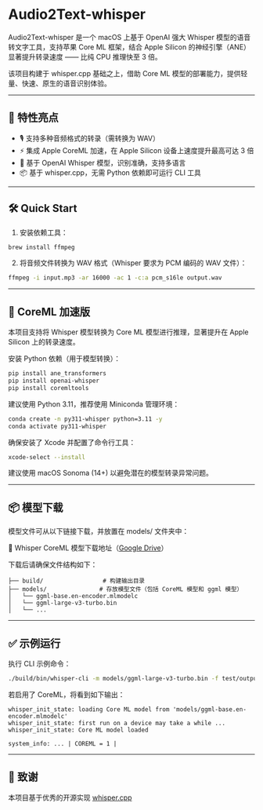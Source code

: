 # Audio2Text-whisper

Audio2Text-whisper 是一个 macOS 上基于 OpenAI 强大 Whisper 模型的语音转文字工具，支持苹果 Core ML 框架，结合 Apple Silicon 的神经引擎（ANE）显著提升转录速度 —— 比纯 CPU 推理快至 3 倍。

该项目构建于 whisper.cpp 基础之上，借助 Core ML 模型的部署能力，提供轻量、快速、原生的语音识别体验。

---

## 🚀 特性亮点

- 🎙️ 支持多种音频格式的转录（需转换为 WAV）
- ⚡ 集成 Apple CoreML 加速，在 Apple Silicon 设备上速度提升最高可达 3 倍
- 🤖 基于 OpenAI Whisper 模型，识别准确，支持多语言
- 📦 基于 whisper.cpp，无需 Python 依赖即可运行 CLI 工具

---

## 🛠 Quick Start

1. 安装依赖工具：

```bash
brew install ffmpeg
```

2. 将音频文件转换为 WAV 格式（Whisper 要求为 PCM 编码的 WAV 文件）：

```bash
ffmpeg -i input.mp3 -ar 16000 -ac 1 -c:a pcm_s16le output.wav
```

---

## 🧠 CoreML 加速版

本项目支持将 Whisper 模型转换为 Core ML 模型进行推理，显著提升在 Apple Silicon 上的转录速度。

安装 Python 依赖（用于模型转换）：

```bash
pip install ane_transformers
pip install openai-whisper
pip install coremltools
```

建议使用 Python 3.11，推荐使用 Miniconda 管理环境：

```bash
conda create -n py311-whisper python=3.11 -y
conda activate py311-whisper
```

确保安装了 Xcode 并配置了命令行工具：

```bash
xcode-select --install
```

建议使用 macOS Sonoma (14+) 以避免潜在的模型转录异常问题。

---

## 📦 模型下载

模型文件可从以下链接下载，并放置在 models/ 文件夹中：

🔗 Whisper CoreML 模型下载地址（[Google Drive](https://drive.google.com/file/d/113svM736cFPgj4lJKLb5KMop_QtkIWNf/view?usp=share_link)）

下载后请确保文件结构如下：

```
├── build/                 # 构建输出目录
├── models/               # 存放模型文件（包括 CoreML 模型和 ggml 模型）
│   └── ggml-base.en-encoder.mlmodelc
│   └── ggml-large-v3-turbo.bin
│   └── ...
```

---

## ✅ 示例运行

执行 CLI 示例命令：

```bash
./build/bin/whisper-cli -m models/ggml-large-v3-turbo.bin -f test/output.wav
```

若启用了 CoreML，将看到如下输出：

```
whisper_init_state: loading Core ML model from 'models/ggml-base.en-encoder.mlmodelc'
whisper_init_state: first run on a device may take a while ...
whisper_init_state: Core ML model loaded

system_info: ... | COREML = 1 |
```

---

## 🙏 致谢

本项目基于优秀的开源实现 [whisper.cpp](https://github.com/ggml-org/whisper.cpp)

